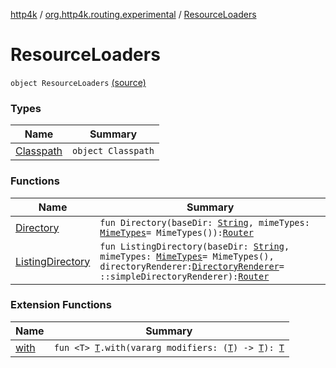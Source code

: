 [http4k](../../index.md) / [org.http4k.routing.experimental](../index.md) / [ResourceLoaders](./index.md)

# ResourceLoaders

`object ResourceLoaders` [(source)](https://github.com/http4k/http4k/blob/master/http4k-incubator/src/main/kotlin/org/http4k/routing/experimental/ResourceLoaders.kt#L12)

### Types

| Name | Summary |
|---|---|
| [Classpath](-classpath/index.md) | `object Classpath` |

### Functions

| Name | Summary |
|---|---|
| [Directory](-directory.md) | `fun Directory(baseDir: `[`String`](https://kotlinlang.org/api/latest/jvm/stdlib/kotlin/-string/index.html)`, mimeTypes: `[`MimeTypes`](../../org.http4k.core/-mime-types/index.md)` = MimeTypes()): `[`Router`](../../org.http4k.routing/-router/index.md) |
| [ListingDirectory](-listing-directory.md) | `fun ListingDirectory(baseDir: `[`String`](https://kotlinlang.org/api/latest/jvm/stdlib/kotlin/-string/index.html)`, mimeTypes: `[`MimeTypes`](../../org.http4k.core/-mime-types/index.md)` = MimeTypes(), directoryRenderer: `[`DirectoryRenderer`](../-directory-renderer.md)` = ::simpleDirectoryRenderer): `[`Router`](../../org.http4k.routing/-router/index.md) |

### Extension Functions

| Name | Summary |
|---|---|
| [with](../../org.http4k.core/with.md) | `fun <T> `[`T`](../../org.http4k.core/with.md#T)`.with(vararg modifiers: (`[`T`](../../org.http4k.core/with.md#T)`) -> `[`T`](../../org.http4k.core/with.md#T)`): `[`T`](../../org.http4k.core/with.md#T) |
